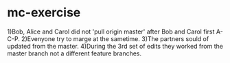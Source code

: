 # mc-exercise
1)Bob, Alice and Carol did not 'pull origin master' after Bob and Carol first A-C-P.
2)Evenyone try to marge at the sametime.
3)The partners sould of updated from the master. 
4)During the 3rd set of edits they worked from the master branch not a different feature branches.
